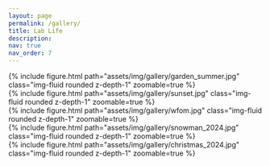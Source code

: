 ```yaml
---
layout: page
permalink: /gallery/
title: Lab Life
description:
nav: true
nav_order: 7
---
```

<div class="row mt-3">
    <div class="col-sm mt-3 mt-md-0">
        {% include figure.html path="assets/img/gallery/garden_summer.jpg" class="img-fluid rounded z-depth-1" zoomable=true %}
    </div>
    <div class="col-sm mt-3 mt-md-0">
        {% include figure.html path="assets/img/gallery/sunset.jpg" class="img-fluid rounded z-depth-1" zoomable=true %}
    </div>
    <div class="col-sm mt-3 mt-md-0">
        {% include figure.html path="assets/img/gallery/wfom.jpg" class="img-fluid rounded z-depth-1" zoomable=true %}
    </div>
    <div class="col-sm mt-3 mt-md-0">
        {% include figure.html path="assets/img/gallery/snowman_2024.jpg" class="img-fluid rounded z-depth-1" zoomable=true %}
    </div>
</div>
<div class="row mt-3">
    <div class="col-sm mt-3 mt-md-0">
        {% include figure.html path="assets/img/gallery/christmas_2024.jpg" class="img-fluid rounded z-depth-1" zoomable=true %}
    </div>
</div>
<div class="caption">
</div>
